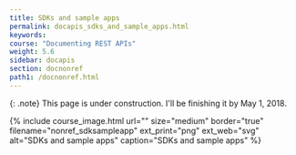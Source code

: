 ```yaml
---
title: SDKs and sample apps
permalink: docapis_sdks_and_sample_apps.html
keywords:
course: "Documenting REST APIs"
weight: 5.6
sidebar: docapis
section: docnonref
path1: /docnonref.html
---
```


{: .note}
This page is under construction. I'll be finishing it by May 1, 2018.

{% include course_image.html url="" size="medium" border="true" filename="nonref_sdksampleapp" ext_print="png" ext_web="svg" alt="SDKs and sample apps" caption="SDKs and sample apps" %}
